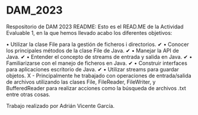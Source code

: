 # DAM_2023
Respositorio de DAM 2023
README: Esto es el READ.ME de la Actividad Evaluable 1, en la que hemos llevado acabo los diferentes objetivos:

  • Utilizar la clase File para la gestión de ficheros i directorios. ✔
  • Conocer los principales métodos de la clase File de Java. ✔
  • Manejar la API de Java. ✔
  • Entender el concepto de streams de entrada y salida en Java. ✔
  • Familiarizarse con el manejo de ficheros en Java. ✔
  • Construir interfaces para aplicaciones escritorio de Java. ✔
  • Utilizar streams para guardar objetos. X - Principalmente he trabajado con operaciones de entrada/salida de archivos utilizando las clases File, FileReader, FileWriter, y BufferedReader para realizar acciones como la búsqueda de archivos .txt entre otras cosas.

Trabajo realizado por Adrián Vicente García.  
